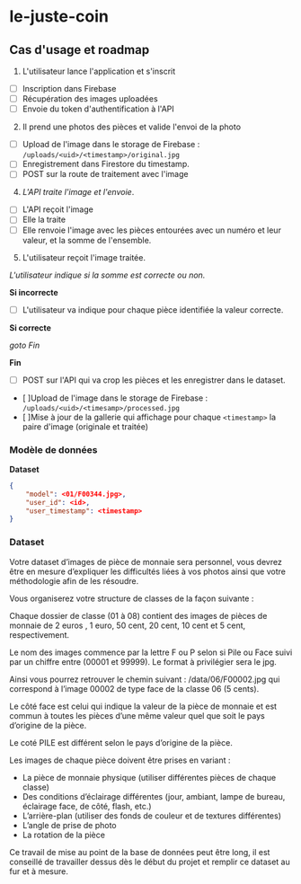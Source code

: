 # le-juste-coin

## Cas d'usage et roadmap

1) L'utilisateur lance l'application et s'inscrit

- [ ] Inscription dans Firebase
- [ ] Récupération des images uploadées
- [ ] Envoie du token d'authentification à l'API

2) Il prend une photos des pièces et valide l'envoi de la photo

- [ ] Upload de l'image dans le storage de Firebase : `/uploads/<uid>/<timestamp>/original.jpg`
- [ ] Enregistrement dans Firestore du timestamp.
- [ ] POST sur la route de traitement avec l'image

4) *L'API traite l'image et l'envoie*.

- [ ] L'API reçoit l'image
- [ ] Elle la traite
- [ ] Elle renvoie l'image avec les pièces entourées avec un numéro et leur valeur, et la somme de l'ensemble.

5) L'utilisateur reçoit l'image traitée.

*L'utilisateur indique si la somme est correcte ou non.*

**Si incorrecte**

- [ ] L'utilisateur va indique pour chaque pièce identifiée la valeur correcte.

**Si correcte**

*goto Fin*

**Fin**

- [ ] POST sur l'API qui va crop les pièces et les enregistrer dans le dataset.
- [ ]Upload de l'image dans le storage de Firebase : `/uploads/<uid>/<timesamp>/processed.jpg`
- [ ]Mise à jour de la gallerie qui affichage pour chaque `<timestamp>` la paire d'image (originale et traitée)

### Modèle de données

**Dataset**

```json
{
    "model": <01/F00344.jpg>,
    "user_id": <id>,
    "user_timestamp": <timestamp>
}
```

### Dataset

Votre dataset d’images de pièce de monnaie sera personnel, vous devrez être en mesure 
d’expliquer  les  difficultés  liées  à  vos  photos  ainsi  que  votre  méthodologie  afin  de  les 
résoudre. 
 
Vous organiserez votre structure de classes de la façon suivante : 
 
Chaque dossier de classe (01 à 08) contient des images de pièces de monnaie de 2 euros 
, 1 euro, 50 cent, 20 cent, 10 cent et 5 cent, respectivement. 
  
Le nom des images commence par la lettre F ou P selon si Pile ou Face suivi par un chiffre 
entre (00001 et 99999). Le format à privilégier sera le jpg. 
 
Ainsi  vous  pourrez  retrouver  le  chemin  suivant :  /data/06/F00002.jpg    qui  correspond  à 
l’image 00002 de type face de la classe 06 (5 cents). 
 
Le côté face est celui qui indique la valeur de la pièce de monnaie et est commun à toutes 
les pièces d’une même valeur quel que soit le pays d’origine de la pièce. 
 
Le coté PILE est différent selon le pays d’origine de la pièce.  
 
Les images de chaque pièce doivent être prises en variant : 
 
- La pièce de monnaie physique (utiliser différentes pièces de chaque classe) 
- Des conditions d’éclairage différentes (jour, ambiant, lampe de bureau, éclairage 
face, de côté, flash, etc.) 
- L’arrière-plan (utiliser des fonds de couleur et de textures différentes) 
- L’angle de prise de photo  
- La rotation de la pièce  
 
Ce travail de mise au point de la base de données peut être long, il est conseillé de travailler 
dessus dès le début du projet et remplir ce dataset au fur et à mesure.
